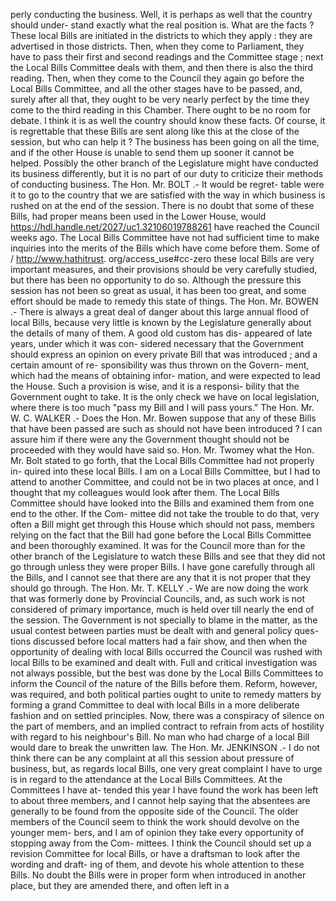perly conducting the business. Well, it is perhaps as well that the country should under- stand exactly what the real position is. What are the facts ? These local Bills are initiated in the districts to which they apply : they are advertised in those districts. Then, when they come to Parliament, they have to pass their first and second readings and the Committee stage ; next the Local Bills Committee deals with them, and then there is also the third reading. Then, when they come to the Council they again go before the Local Bills Committee, and all the other stages have to be passed, and, surely after all that, they ought to be very nearly perfect by the time they come to the third reading in this Chamber. There ought to be no room for debate. I think it is as well the country should know these facts. Of course, it is regrettable that these Bills are sent along like this at the close of the session, but who can help it ? The business has been going on all the time, and if the other House is unable to send them up sooner it cannot be helped. Possibly the other branch of the Legislature might have conducted its business differently, but it is no part of our duty to criticize their methods of conducting business. The Hon. Mr. BOLT .- It would be regret- table were it to go to the country that we are satisfied with the way in which business is rushed on at the end of the session. There is no doubt that some of these Bills, had proper means been used in the Lower House, would https://hdl.handle.net/2027/uc1.32106019788261 have reached the Council weeks ago. The Local Bills Committee have not had sufficient time to make inquiries into the merits of the Bills which have come before them. Some of / http://www.hathitrust. org/access\_use#cc-zero these local Bills are very important measures, and their provisions should be very carefully studied, but there has been no opportunity to do so. Although the pressure this session has not been so great as usual, it has been too great, and some effort should be made to remedy this state of things. The Hon. Mr. BOWEN .- There is always a great deal of danger about this large annual flood of local Bills, because very little is known by the Legislature generally about the details of many of them. A good old custom has dis- appeared of late years, under which it was con- sidered necessary that the Government should express an opinion on every private Bill that was introduced ; and a certain amount of re- sponsibility was thus thrown on the Govern- ment, which had the means of obtaining infor- mation, and were expected to lead the House. Such a provision is wise, and it is a responsi- bility that the Government ought to take. It is the only check we have on local legislation, where there is too much "pass my Bill and I will pass yours." The Hon. Mr. W. C. WALKER .- Does the Hon. Mr. Bowen suppose that any of these Bills that have been passed are such as should not have been introduced ? I can assure him if there were any the Government thought should not be proceeded with they would have said so. Hon. Mr. Twomey what the Hon. Mr. Bolt stated to go forth, that the Local Bills Committee had not properly in- quired into these local Bills. I am on a Local Bills Committee, but I had to attend to another Committee, and could not be in two places at once, and I thought that my colleagues would look after them. The Local Bills Committee should have looked into the Bills and examined them from one end to the other. If the Com- mittee did not take the trouble to do that, very often a Bill might get through this House which should not pass, members relying on the fact that the Bill had gone before the Local Bills Committee and been thoroughly examined. It was for the Council more than for the other branch of the Legislature to watch these Bills and see that they did not go through unless they were proper Bills. I have gone carefully through all the Bills, and I cannot see that there are any that it is not proper that they should go through. The Hon. Mr. T. KELLY .- We are now doing the work that was formerly done by Provincial Councils, and, as such work is not considered of primary importance, much is held over till nearly the end of the session. The Government is not specially to blame in the matter, as the usual contest between parties must be dealt with and general policy ques- tions discussed before local matters had a fair show, and then when the opportunity of dealing with local Bills occurred the Council was rushed with local Bills to be examined and dealt with. Full and critical investigation was not always possible, but the best was done by the Local Bills Committees to inform the Council of the nature of the Bills before them. Reform, however, was required, and both political parties ought to unite to remedy matters by forming a grand Committee to deal with local Bills in a more deliberate fashion and on settled principles. Now, there was a conspiracy of silence on the part of members, and an implied contract to refrain from acts of hostility with regard to his neighbour's Bill. No man who had charge of a local Bill would dare to break the unwritten law. The Hon. Mr. JENKINSON .- I do not think there can be any complaint at all this session about pressure of business, but, as regards local Bills, one very great complaint I have to urge is in regard to the attendance at the Local Bills Committees. At the Committees I have at- tended this year I have found the work has been left to about three members, and I cannot help saying that the absentees are generally to be found from the opposite side of the Council. The older members of the Council seem to think the work should devolve on the younger mem- bers, and I am of opinion they take every opportunity of stopping away from the Com- mittees. I think the Council should set up a revision Committee for local Bills, or have a draftsman to look after the wording and draft- ing of them, and devote his whole attention to these Bills. No doubt the Bills were in proper form when introduced in another place, but they are amended there, and often left in a 